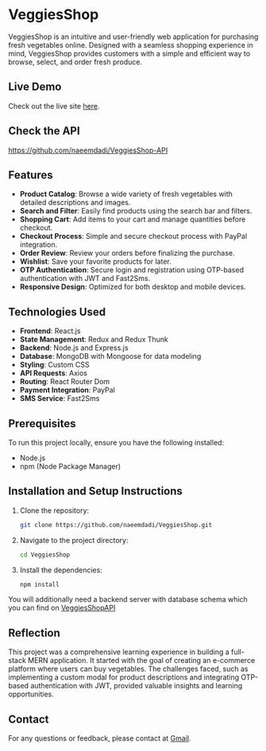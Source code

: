 # VeggiesShop

VeggiesShop is an intuitive and user-friendly web application for purchasing fresh vegetables online. Designed with a seamless shopping experience in mind, VeggiesShop provides customers with a simple and efficient way to browse, select, and order fresh produce.

## Live Demo

Check out the live site [here](https://veggiesshop.netlify.app/).

## Check the API

https://github.com/naeemdadi/VeggiesShop-API

## Features

- **Product Catalog**: Browse a wide variety of fresh vegetables with detailed descriptions and images.
- **Search and Filter**: Easily find products using the search bar and filters.
- **Shopping Cart**: Add items to your cart and manage quantities before checkout.
- **Checkout Process**: Simple and secure checkout process with PayPal integration.
- **Order Review**: Review your orders before finalizing the purchase.
- **Wishlist**: Save your favorite products for later.
- **OTP Authentication**: Secure login and registration using OTP-based authentication with JWT and Fast2Sms.
- **Responsive Design**: Optimized for both desktop and mobile devices.

## Technologies Used

- **Frontend**: React.js
- **State Management**: Redux and Redux Thunk
- **Backend**: Node.js and Express.js
- **Database**: MongoDB with Mongoose for data modeling
- **Styling**: Custom CSS
- **API Requests**: Axios
- **Routing**: React Router Dom
- **Payment Integration**: PayPal
- **SMS Service**: Fast2Sms

## Prerequisites

To run this project locally, ensure you have the following installed:

- Node.js
- npm (Node Package Manager)

## Installation and Setup Instructions

1. Clone the repository:
    ```bash
    git clone https://github.com/naeemdadi/VeggiesShop.git
    ```
2. Navigate to the project directory:
    ```bash
    cd VeggiesShop
    ```
3. Install the dependencies:
    ```bash
    npm install
    ```

You will additionally need a backend server with database schema which you can find on
[VeggiesShopAPI](https://github.com/naeemdadi/VeggiesShop-API)

## Reflection

This project was a comprehensive learning experience in building a full-stack MERN application. It started with the goal of creating an e-commerce platform where users can buy vegetables. The challenges faced, such as implementing a custom modal for product descriptions and integrating OTP-based authentication with JWT, provided valuable insights and learning opportunities.

## Contact

For any questions or feedback, please contact at [Gmail](mailto:naeemdadi85@gmail.com).
